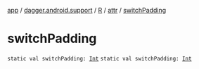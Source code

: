 [app](../../../index.md) / [dagger.android.support](../../index.md) / [R](../index.md) / [attr](index.md) / [switchPadding](./switch-padding.md)

# switchPadding

`static val switchPadding: `[`Int`](https://kotlinlang.org/api/latest/jvm/stdlib/kotlin/-int/index.html)
`static val switchPadding: `[`Int`](https://kotlinlang.org/api/latest/jvm/stdlib/kotlin/-int/index.html)